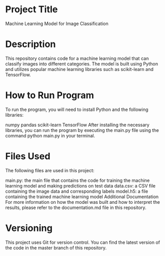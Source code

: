 
# Project Title
Machine Learning Model for Image Classification

# Description
This repository contains code for a machine learning model that can classify images into different categories. The model is built using Python and utilizes popular machine learning libraries such as scikit-learn and TensorFlow.

# How to Run Program
To run the program, you will need to install Python and the following libraries:

numpy
pandas
scikit-learn
TensorFlow
After installing the necessary libraries, you can run the program by executing the main.py file using the command python main.py in your terminal.

# Files Used
The following files are used in this project:

main.py: the main file that contains the code for training the machine learning model and making predictions on test data
data.csv: a CSV file containing the image data and corresponding labels
model.h5: a file containing the trained machine learning model
Additional Documentation
For more information on how the model was built and how to interpret the results, please refer to the documentation.md file in this repository.

# Versioning
This project uses Git for version control. You can find the latest version of the code in the master branch of this repository.
